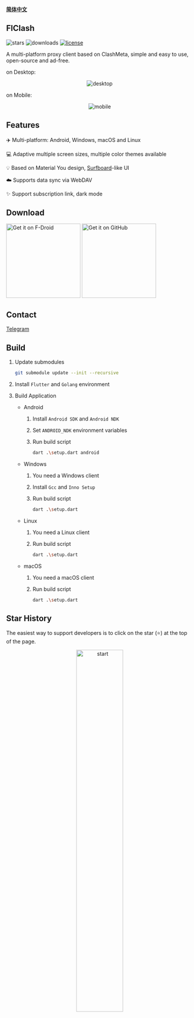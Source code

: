 <div>

[**简体中文**](README_zh_CN.md)

</div>

## FlClash

<p style="text-align: left;">
    <img alt="stars" src="https://img.shields.io/github/stars/chen08209/FlClash?style=flat&logo=github"/>
    <img alt="downloads" src="https://img.shields.io/github/downloads/chen08209/FlClash/total?style=flat"/>
    <a href="LICENSE">
        <img alt="license" src="https://img.shields.io/github/license/chen08209/FlClash?style=flat"/>
    </a>
</p>

A multi-platform proxy client based on ClashMeta, simple and easy to use, open-source and ad-free.

on Desktop:
<p style="text-align: center;">
    <img alt="desktop" src="snapshots/desktop.gif">
</p>

on Mobile:
<p style="text-align: center;">
    <img alt="mobile" src="snapshots/mobile.gif">
</p>

## Features

✈️ Multi-platform: Android, Windows, macOS and Linux

💻 Adaptive multiple screen sizes, multiple color themes available

💡 Based on Material You design, [Surfboard](https://github.com/getsurfboard/surfboard)-like UI

☁️ Supports data sync via WebDAV

✨ Support subscription link, dark mode

## Download

<a href="https://chen08209.github.io/FlClash-fdroid-repo/repo?fingerprint=789D6D32668712EF7672F9E58DEEB15FBD6DCEEC5AE7A4371EA72F2AAE8A12FD"><img alt="Get it on F-Droid" src="snapshots/get-it-on-fdroid.svg" width="200px"/></a> <a href="https://github.com/chen08209/FlClash/releases"><img alt="Get it on GitHub" src="snapshots/get-it-on-github.svg" width="200px"/></a>

## Contact

[Telegram](https://t.me/+G-veVtwBOl4wODc1)

## Build

1. Update submodules
   ```bash
   git submodule update --init --recursive
   ```

2. Install `Flutter` and `Golang` environment

3. Build Application

    - Android

        1. Install `Android SDK` and `Android NDK`

        2. Set `ANDROID_NDK` environment variables

        3. Run build script

           ```bash
           dart .\setup.dart android
           ```

    - Windows

        1. You need a Windows client

        2. Install `Gcc` and `Inno Setup`

        3. Run build script

           ```bash
           dart .\setup.dart	
           ```

    - Linux

        1. You need a Linux client

        2. Run build script

           ```bash
           dart .\setup.dart	
           ```

    - macOS

        1. You need a macOS client

        2. Run build script

           ```bash
           dart .\setup.dart	
           ```

## Star History

The easiest way to support developers is to click on the star (⭐) at the top of the page.

<p style="text-align: center;">
    <a href="https://api.star-history.com/svg?repos=chen08209/FlClash&Date">
        <img alt="start" width=50% src="https://api.star-history.com/svg?repos=chen08209/FlClash&Date"/>
    </a>
</p>
